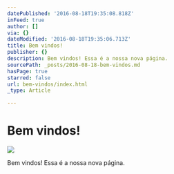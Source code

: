 ```yaml
---
datePublished: '2016-08-18T19:35:08.818Z'
inFeed: true
author: []
via: {}
dateModified: '2016-08-18T19:35:06.713Z'
title: Bem vindos!
publisher: {}
description: Bem vindos! Essa é a nossa nova página.
sourcePath: _posts/2016-08-18-bem-vindos.md
hasPage: true
starred: false
url: bem-vindos/index.html
_type: Article

---
```

# Bem vindos!
![](https://the-grid-user-content.s3-us-west-2.amazonaws.com/fa6c486f-fe78-4c34-80bb-61ac5143a3c0.jpg)

Bem vindos! Essa é a nossa nova página.